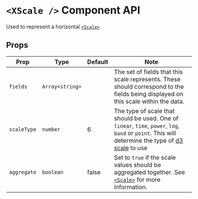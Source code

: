 # `<XScale />` Component API

Used to represent a horizontal [`<Scale>`](Scale.md)

## Props

| Prop        | Type            | Default | Note                                                                                                                                                                                 |
| ----------- | --------------- | ------- | ------------------------------------------------------------------------------------------------------------------------------------------------------------------------------------ |
| `fields`    | `Array<string>` |         | The set of fields that this scale represents. These should correspond to the fields being displayed on this scale within the data.                                                   |
| `scaleType` | `number`        | 6       | The type of scale that should be used. One of `linear`, `time`, `power`, `log`, `band` or `point`. This will determine the type of [d3 scale](https://github.com/d3/d3-scale) to use |
| `aggregate` | `boolean`       | false   | Set to `true` if the scale values should be aggregated together. See [`<Scale>`](Scale.md) for more information.                                                                     |
